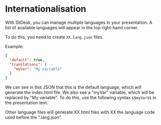# Internationalisation

With SliDesk, you can manage multiple languages in your presentation. A list of available languages will appear in the top right-hand corner.

To do this, you need to create `XX.lang.json` files.

Example:

```json
{
  "default": true,
  "translations": {
    "myVar": "My variable"
  }
}
```

We can see in this JSON that this is the default language, which will generate the index.html file. We also see a "myVar" variable, which will be replaced by "My variable".
To do this, use the following syntax `$$myVar$$` in the presentation text.

Other language files will generate XX.html files with XX the language code used before the ".lang.json".
